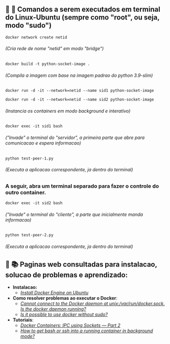 ## 🐧 🐢 Comandos a serem executados em terminal do Linux-Ubuntu (sempre como "root", ou seja, modo "sudo")

```console
docker network create netid
```
###### (Cria rede de nome "netid" em modo "bridge")

```console
docker build -t python-socket-image .
```
###### (Compila a imagem com base na imagem padrao do python 3.9-slim)

```console
docker run -d -it --network=netid --name sid1 python-socket-image
```
```console
docker run -d -it --network=netid --name sid2 python-socket-image
```
###### (Instancia os containers em modo background e interativo)

```console
docker exec -it sid1 bash
```
###### ("Invade" o terminal do "servidor", a primeira parte que abre para comunicacao e espera informacao)
```console
python test-peer-1.py
```
###### (Executa a aplicacao correspondente, ja dentro do terminal)

### A seguir, abra um terminal separado para fazer o controle do outro container.

```console
docker exec -it sid2 bash
```
###### ("Invade" o terminal do "cliente", a parte que inicialmente manda informacao)
```console
python test-peer-2.py
```
###### (Executa a aplicacao correspondente, ja dentro do terminal)

## 🔧 📚 Paginas web consultadas para instalacao, solucao de problemas e aprendizado:
- **Instalacao:**
  - [_Install Docker Engine on Ubuntu_](https://docs.docker.com/engine/install/ubuntu)
- **Como resolver problemas ao executar o Docker**:
  - [_Cannot connect to the Docker daemon at unix:/var/run/docker.sock. Is the docker daemon running?_](https://stackoverflow.com/questions/44678725/cannot-connect-to-the-docker-daemon-at-unix-var-run-docker-sock-is-the-docker)
  - [_Is it possible to use docker without sudo?_](https://askubuntu.com/questions/1165877/is-it-possible-to-use-docker-without-sudo)
- **Tutoriais**:
  - [_Docker Containers: IPC using Sockets — Part 2_](https://medium.com/techanic/docker-containers-ipc-using-sockets-part-2-834e8ea00768)
  - [_How to get bash or ssh into a running container in background mode?_](https://askubuntu.com/questions/505506/how-to-get-bash-or-ssh-into-a-running-container-in-background-mode/543057#543057)
